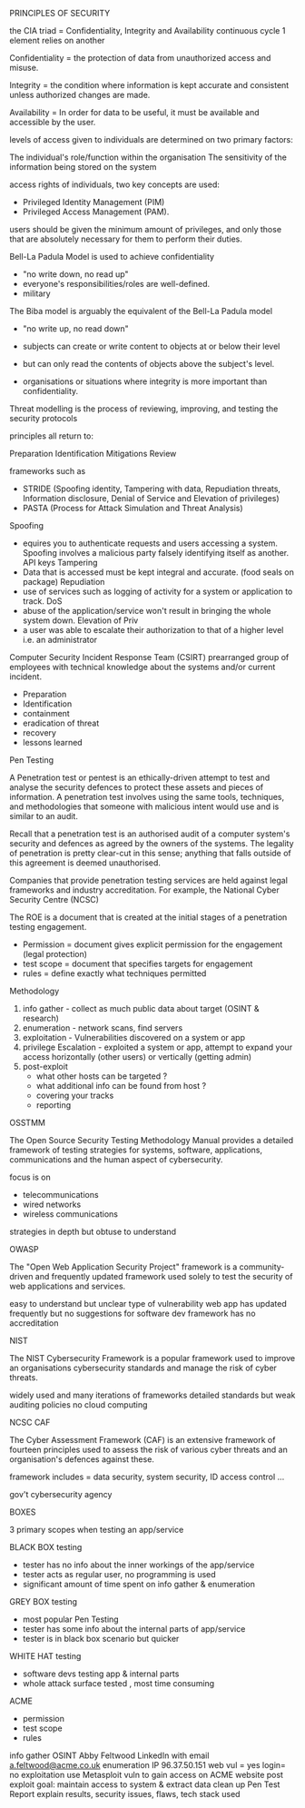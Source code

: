 
PRINCIPLES OF SECURITY 

the CIA triad = Confidentiality, Integrity and Availability
continuous cycle 
1 element relies on another 

Confidentiality = the protection of data from unauthorized access and misuse. 

Integrity =  the condition where information is kept accurate and consistent unless authorized changes are made.

Availability = In order for data to be useful, it must be available and accessible by the user.

levels of access given to individuals are determined on two primary factors:

The individual's role/function within the organisation
The sensitivity of the information being stored on the system

access rights of individuals, two key concepts are used: 
- Privileged Identity Management (PIM) 
- Privileged Access Management (PAM).

users should be given the minimum amount of privileges, 
and only those that are absolutely necessary for them to perform their duties. 


Bell-La Padula Model is used to achieve confidentiality
- "no write down, no read up"
- everyone's responsibilities/roles are well-defined.
- military 

The Biba model is arguably the equivalent of the Bell-La Padula model
- "no write up, no read down"
-  subjects can create or write content to objects at or below their level 
- but can only read the contents of objects above the subject's level.

- organisations or situations where integrity is more important than confidentiality.





Threat modelling is the process of reviewing, improving, and testing the security protocols 

principles all return to:

Preparation
Identification
Mitigations
Review

frameworks such as 

- STRIDE (Spoofing identity, Tampering with data, Repudiation threats, Information disclosure, Denial of Service and Elevation of privileges) 
- PASTA (Process for Attack Simulation and Threat Analysis)

Spoofing 
- equires you to authenticate requests and users accessing a system. Spoofing involves a malicious party falsely identifying itself as another. API keys
Tampering
- Data that is accessed must be kept integral and accurate. (food seals on package)
Repudiation
- use of services such as logging of activity for a system or application to track.
DoS 
- abuse of the application/service won't result in bringing the whole system down.
Elevation of Priv
- a user was able to escalate their authorization to that of a higher level i.e. an administrator


Computer Security Incident Response Team (CSIRT) 
prearranged group of employees with technical knowledge about the systems and/or current incident.

- Preparation
- Identification
- containment
- eradication of threat 
- recovery
- lessons learned 






Pen Testing 

A Penetration test or pentest is an ethically-driven attempt to 
test and analyse the security defences to protect these assets 
and pieces of information. A penetration test involves using 
the same tools, techniques, and methodologies that someone 
with malicious intent would use and is similar to an audit.

Recall that a penetration test is an authorised audit of a computer 
system's security and defences as agreed by the owners of the systems. 
The legality of penetration is pretty clear-cut in this sense; anything 
that falls outside of this agreement is deemed unauthorised.

Companies that provide penetration testing services are held against legal frameworks 
and industry accreditation. For example, the National Cyber Security Centre (NCSC) 

The ROE is a document that is created at the initial stages of a penetration testing engagement.

- Permission = document gives explicit permission for the engagement (legal protection)
- test scope = document that specifies targets for engagement
- rules = define exactly what techniques permitted 


Methodology 

1. info gather - collect as much public data about target (OSINT & research)
2. enumeration - network scans, find servers
3. exploitation - Vulnerabilities discovered on a system or app 
4. privilege Escalation - exploited a system or app, 
    attempt to expand your access horizontally (other users) or vertically (getting admin)
5. post-exploit 
    - what other hosts can be targeted ?
    - what additional info can be found from host ?
    - covering your tracks 
    - reporting



OSSTMM

The Open Source Security Testing Methodology Manual provides a detailed 
framework of testing strategies for systems, software, applications, 
communications and the human aspect of cybersecurity.

focus is on 

- telecommunications
- wired networks 
- wireless communications

strategies in depth but obtuse to understand


OWASP

The "Open Web Application Security Project" framework is a community-driven 
and frequently updated framework used solely to test the security of 
web applications and services.

easy to understand but unclear type of vulnerability web app has 
updated frequently but no suggestions for software dev 
framework has no accreditation



NIST 

The NIST Cybersecurity Framework is a popular framework used to improve 
an organisations cybersecurity standards and manage the risk of cyber threats. 

widely used and many iterations of frameworks 
detailed standards but weak auditing policies 
no cloud computing 



NCSC CAF

The Cyber Assessment Framework (CAF) is an extensive framework of fourteen 
principles used to assess the risk of various cyber threats and an 
organisation's defences against these.

framework includes = data security, system security, ID access control ...

gov't cybersecurity agency 






BOXES 

3 primary scopes when testing an app/service 

BLACK BOX testing 
- tester has no info about the inner workings of the app/service 
- tester acts as regular user, no programming is used 
- significant amount of time spent on info gather & enumeration

GREY BOX testing 
- most popular Pen Testing
- tester has some info about the internal parts of app/service
- tester is in black box scenario but quicker 

WHITE HAT testing
- software devs testing app & internal parts 
- whole attack surface tested , most time consuming 



ACME 
- permission
- test scope
- rules

info gather OSINT   Abby Feltwood LinkedIn with email a.feltwood@acme.co.uk
enumeration         IP 96.37.50.151   web vul = yes  login= no 
exploitation        use Metasploit vuln to gain access on ACME website
post exploit        goal: maintain access to system & extract data 
clean up 
Pen Test Report     explain results, security issues, flaws, tech stack used 

